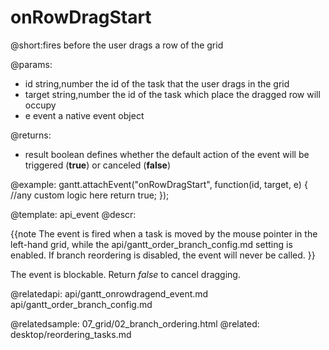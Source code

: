 onRowDragStart
=============
@short:fires before the user drags a row of the grid 
	

@params:
- id			string,number			the id of the task that the user drags in the grid
- target		string,number			the id of the task which place the dragged row will occupy
- e	 			event					a native event object

@returns:  
- result     boolean       defines whether the default action of the event will be triggered (<b>true</b>) or canceled (<b>false</b>) 


@example:
gantt.attachEvent("onRowDragStart", function(id, target, e) {
    //any custom logic here
    return true;
});

@template:	api_event
@descr:

{{note
The event is fired when a task is moved by the mouse pointer in the left-hand grid, while the api/gantt_order_branch_config.md setting is enabled. If branch reordering is disabled, the event will never be called.
}}


The event is blockable. Return *false* to cancel dragging.

@relatedapi:
	api/gantt_onrowdragend_event.md
	api/gantt_order_branch_config.md

@relatedsample:
	07_grid/02_branch_ordering.html
@related:
	desktop/reordering_tasks.md